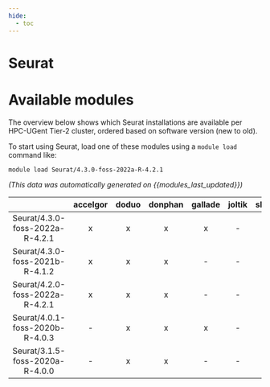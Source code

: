 ```yaml
---
hide:
  - toc
---
```


Seurat
======

# Available modules


The overview below shows which Seurat installations are available per HPC-UGent Tier-2 cluster, ordered based on software version (new to old).

To start using Seurat, load one of these modules using a `module load` command like:

```shell
module load Seurat/4.3.0-foss-2022a-R-4.2.1
```

*(This data was automatically generated on {{modules_last_updated}})*  

| |accelgor|doduo|donphan|gallade|joltik|shinx|skitty|
| :---: | :---: | :---: | :---: | :---: | :---: | :---: | :---: |
|Seurat/4.3.0-foss-2022a-R-4.2.1|x|x|x|x|-|-|-|
|Seurat/4.3.0-foss-2021b-R-4.1.2|x|x|x|-|-|-|-|
|Seurat/4.2.0-foss-2022a-R-4.2.1|x|x|x|-|-|-|-|
|Seurat/4.0.1-foss-2020b-R-4.0.3|-|x|x|x|-|-|-|
|Seurat/3.1.5-foss-2020a-R-4.0.0|-|x|x|-|-|-|-|

